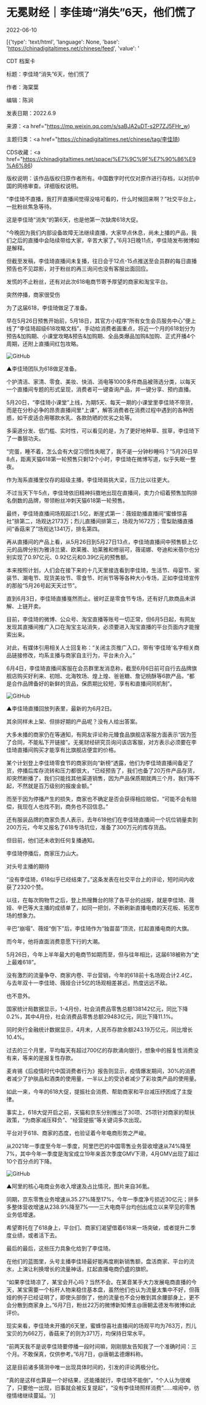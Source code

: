 # 无冕财经｜李佳琦“消失”6天，他们慌了

2022-06-10

[{'type': 'text/html', 'language': None, 'base': 'https://chinadigitaltimes.net/chinese/feed', 'value': '

CDT 档案卡

标题：李佳琦“消失”6天，他们慌了

作者：海棠葉

编辑：陈涧

发表日期：2022.6.9

来源：<a href="https://mp.weixin.qq.com/s/saBJA2uDT-s2P7ZJ5FHr_w)

主题归类：<a href="https://chinadigitaltimes.net/chinese/tag/李佳琦)

CDS收藏：<a href="https://chinadigitaltimes.net/space/%E7%9C%9F%E7%90%86%E9%A6%86)

版权说明：该作品版权归原作者所有。中国数字时代仅对原作进行存档，以对抗中国的网络审查。详细版权说明。





“李佳琦不直播，我打开直播间觉得没啥可看的，什么时候回来啊？”社交平台上，一批粉丝焦急等待。

这是李佳琦“消失”的第6天，也是他第一次缺席618大促。

“今晚因为我们内部设备故障无法继续直播，大家早点休息，尚未上播的产品，我们之后的直播中会陆续带给大家，辛苦大家了。”6月3日晚11点，李佳琦发布微博如是解释。

但截至发稿，李佳琦直播间未复播，往日会于12点-15点推送至会员群的每日直播预告也不见踪影，对于粉丝的再三询问也没有客服出面回应。

发慌的不止粉丝，还有对此次618电商节寄予厚望的商家和淘宝平台。

突然停播，商家很受伤

为了这届618，李佳琦做足了准备。

早在5月26日预售开始前，5月18日，其官方小程序“所有女生会员服务中心”便上线了“李佳琦超级618攻略文档”，手动给消费者画重点，将近一个月的618划分为预告&amp;加购期、小课堂攻略&amp;预告&amp;加购期、全品类爆品加购&amp;加购、正式开播4个周期，还附上直播间红包攻略。

![GitHub](https://chinadigitaltimes.net/chinese/files/2022/06/post-682843-62a31f0bd18ac.)

▲李佳琦团队为618做足准备。

个护清洁、家清、零食、美妆、快消、消电等1000多件商品被筛选分类，以每天一个直播间专题的形式呈现，消费者可一键查询产品，并一键分享、预约直播。

5月20日，“李佳琦小课堂”上线，为期5天、每天一期的小课堂里李佳琦不带货，而是在分秒必争的昂贵直播间里“上课”，解答消费者在消费过程中遇到的各种困惑，如干皮适合用哪款水乳、各款防晒的优劣之处等。

多渠道分发、低门槛、实时性，可以看见的是，为了更好地种草、拔草，李佳琦下了一番狠功夫。

“完蛋，睡不着，怎么会有大促习惯性失眠了，我不是一分钟秒睡吗？”5月26日早8点，距离天猫618第一轮预售只剩12个小时，李佳琦在微博写道，似乎失眠一整夜。

作为淘系直播里仅存的超级主播，李佳琦肩挑大梁，压力比以往更大。

不过当天下午5点，李佳琦依旧精神抖擞地出现在直播间，卖力介绍着预售加购排名倒数的品牌，带领粉丝冲刺天猫618第一轮预售。

最终，李佳琦直播间场观超过1.5亿，断崖式第一：薇娅助播直播间“蜜蜂惊喜社”排第二，场观达2173万；烈儿直播间排第三，场观为1672万；雪梨助播直播间“香菇来了”场观达1341万，排名第四。

再从直播间的产品上看，从5月26日到5月27日13点，李佳琦直播间中预售额上亿元的品牌分别为雅诗兰黛、欧莱雅、珀莱雅和修丽可，薇诺娜、夸迪和米蓓尔也分别实现了0.97亿元、0.92亿元和0.39亿元的预售额。

本来按照计划，人们会在接下来的十几天里接连看到李佳琦，生活节、母婴节、家装节、潮电节、现货美妆节、零食节、时尚节等等各种大小专场，正如李佳琦宣传的那般“5月26号起天天过节”。

直到6月3日，李佳琦直播戛然而止。彼时正是零食节专场，还有好几款商品未讲解、上链开卖。

目前，李佳琦的微博、公众号、淘宝直播等账号一切正常，但6月5日起，有网友发现其直播间推广入口在淘宝主站消失，必须要进入淘宝直播的平台页面内才能搜索出来。

对此，有媒体引用相关人士回复称：“关闭主页推广入口，带有‘李佳琦’名字相关商品链接修改，均系主播与商家自主行为，平台未介入。”

6月4日，李佳琦直播间客服在会员群里发消息称，截至6月6日前可自行去品牌旗舰店购买好利来、初旭、北海牧场、煌上煌、爸爸糖、詹记桃酥等6款产品，“都是合作品牌备好的新鲜的货品，保质期比较短，享有和直播间同机制”。

![GitHub](https://chinadigitaltimes.net/chinese/files/2022/06/post-682843-62a31f0dc99a6.)

▲李佳琦直播回放列表里，最新的为6月2日。

其余同样未上架、但排好期的产品呢？没有人给出答案。

大多未播的商家仍在等通知，有网友评论称元臻食品旗舰店客服方面表示“因为签了合同，不能私下开链接”。无冕财经研究员询问该店客服，对方表示必须要在李佳琦直播间购买才能享有比旗舰店便宜的价格。

某个计划登上李佳琦零食节的商家则向“新榜”透露，他们为李佳琦直播间备足了货，停播后库存流转和压力都很大，“已经预告了，我们也备了20万件产品存货，却突然断播了，我们只能找其他渠道销售，因为产品保质期就两三个月，我们等不起，不然就是百万级别的报废金额。”

而至于因为停播产生的损失，商家也不确定是否会获得相应赔偿，“可能不会有赔偿，我现在人也找不到，商务也不回信息。”

还有服装品牌的商家负责人表示，去年618他们在李佳琦直播间一个坑位销量卖到200万元，今年又报名了618专场坑位，准备了300万元的库存货品。

但目前，他们还未收到任何复播通知。

李佳琦停播后，商家压力山大。

对头号主播的期待

“没有李佳琦，618似乎已经结束了。”这条发表在社交平台上的评论，短时间内收获了2320个赞。

以往，在每次购物节之后，登上热搜舞台的除了各平台的战报，就是李佳琦、薇娅、辛巴等大主播的成绩单了，如同一把剑，不断刷新直播电商的天花板、拓宽市场的想象力。

辛巴“崩塌”、薇娅“倒下”后，李佳琦作为“独苗苗”顶流，扛起直播电商的大旗。

而今年，他将直面消费意愿下行的大潮。

5月26日，今年上半年最大的电商节如期而至，但与往年相比，这届618被称为“史上最难618”。

没有激烈的流量争夺、商家内卷、平台营销，今年的618前十名场观合计2.4亿，与去年双十一李佳琦、薇娅合计5亿的场观相差甚远，热度远远不敌。

也不意外。

国家统计局数据显示，1-4月份，社会消费品零售总额138142亿元，同比下降0.2%，其中4月份，社会消费品零售总额29483亿元，同比下降11.1%。

同时央行金融统计数据显示，4月末，人民币存款余额243.19万亿元，同比增长10.4%。

过去的三个月里，平均每天有超过700亿的存款涌向银行，想象中的报复性消费没有来，等来的是报复性存款。

麦肯锡《后疫情时代中国消费者行为》报告则显示，疫情爆发期间，30%的消费者减少了护肤品和酒类的使用量，一半以上的受访者减少了彩妆类产品的使用量。

如此一来，今年的618大促，提振社会消费、帮助商家和平台减压纾困成了主旋律。

事实上，618大促开启之前，天猫和京东分别推出了30项、25项针对商家的帮扶政策，“为商家减压释负”、“经营提振”等关键词多次出现。

平台对于618、商家的态度，也验证着今年电商形势之严峻。

从2021年一季度至今年一季度，阿里巴巴的中国零售业务营收增速从74%降至7%，其中今年一季度是淘宝成立19年来首次季度GMV下滑，4月GMV出现了超过10个百分点的下降。

![GitHub](https://chinadigitaltimes.net/chinese/files/2022/06/post-682843-62a31f111d7c5.)

▲阿里的核心电商业务收入增速及占比情况，图片来自36氪。

同期，京东零售业务增速从35.27%降至17%，今年一季度净亏损近30亿元；拼多多整体营收增速从238.9%降至7%——三大电商平台均创出成立以来罕见的零售业务低增速。

希望寄托在了618身上，平台们、商家们渴望借着618来一场突破，或者提升二季度业绩，或者活下去。

最后的最后，这些压力具象化给到了李佳琦。

在他们的蓝图里，头号主播李佳琦最好能再度刷新销售额，盘活商家、平台的流水，上演让利换增长的流量神话，扛起直播电商仍盛的旗帜。

“如果李佳琦凉了，某宝会开心吗？当然不会。在某音某手大力发展电商直播的今天，某宝需要一个标杆人物来稳住基本盘，虽然他们也认为流量太集中不好，但薇娅的例子已经证明了，即使头部倒了，他的流量也不会分散到其余腰部身上，更不会分散到商家身上。”6月7日，粉丝22万的微博新知博主@唐朝孟德发布微博如此评价。

现实来看，李佳琦未开播的6天里，蜜蜂惊喜社直播间的场观平均为763万，烈儿宝贝的为662万，香菇来了的则为371万，均保持日常水平。

“前两天我不是说李佳琦要停播一段时间嘛，刚刚朋友告知我了一个准确时间：三个月。不敢保真，仅供参考。”6月7日，@唐朝孟德爆料称。

这是目前诸多猜测中唯一出现具体时间的，引发的评论两极分化。

“真的是这样也算是一个好结果，还能播就行，李佳琦不能倒”，“个人认为很难了，只要他一出现，旧事就会被反复提起”，“没有李佳琦照样消费”……喧闹中，彷徨情绪继续蔓延。'}]